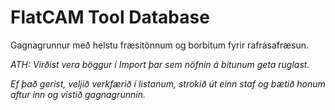 # FlatCAM Tool Database

Gagnagrunnur með helstu fræsitönnum og borbitum fyrir rafrásafræsun.

*ATH: Virðist vera böggur í Import þar sem nöfnin á bitunum geta ruglast.*

*Ef það gerist, veljið verkfærið í listanum, strokið út einn staf og bætið honum aftur inn og vistið gagnagrunnin.*
